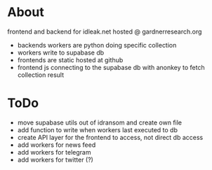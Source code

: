 # About

frontend and backend for idleak.net hosted @ gardnerresearch.org

- backends workers are python doing specific collection 
- workers write to supabase db
- frontends are static hosted at github
- frontend js connecting to the supabase db with anonkey to fetch collection result

# ToDo

- move supabase utils out of idransom and create own file
- add function to write when workers last executed to db
- create API layer for the frontend to access, not direct db access
- add workers for news feed
- add workers for telegram
- add workers for twitter (?)